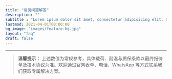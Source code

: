 ```yaml
---
title: "常见问题解答"
description: ""
subtitle : "Lorem ipsum dolor sit amet, consectetur adipisicing elit. Sequi, repudiandae."
lastmod: 2021-04-01T00:00:00
bg_image: "images/feature-bg.jpg"
layout: "faq"
draft: false
---
```




---

> **温馨提示：** 上述数值为常规参考，具体载荷、耐温与质保条款以最终报价单及技术协议为准。欢迎通过官网表单、电话、WhatsApp 等方式联系我们获取专属解决方案。